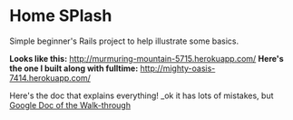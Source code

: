 # Home SPlash
Simple beginner's Rails project to help illustrate some basics.

**Looks like this:**   http://murmuring-mountain-5715.herokuapp.com/
**Here's the one I built along with fulltime:**  http://mighty-oasis-7414.herokuapp.com/

Here's the doc that explains everything!   _ok it has lots of mistakes, but 
[Google Doc of the Walk-through](https://docs.google.com/document/d/1veyx_ymq07HHtlIv4mEzLQPUNgGgKR3fyPHz9BGNZxY/edit?usp=sharing)
